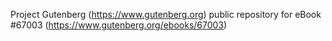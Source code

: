 Project Gutenberg (https://www.gutenberg.org) public repository for
eBook #67003 (https://www.gutenberg.org/ebooks/67003)
